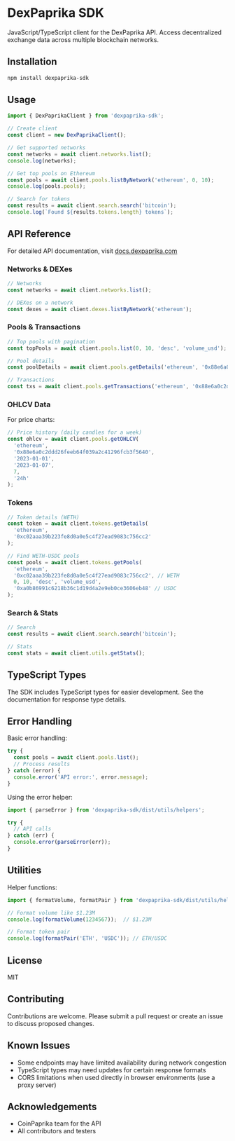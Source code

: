 # DexPaprika SDK

JavaScript/TypeScript client for the DexPaprika API. Access decentralized exchange data across multiple blockchain networks.

## Installation

```bash
npm install dexpaprika-sdk
```

## Usage

```javascript
import { DexPaprikaClient } from 'dexpaprika-sdk';

// Create client
const client = new DexPaprikaClient();

// Get supported networks
const networks = await client.networks.list();
console.log(networks);

// Get top pools on Ethereum
const pools = await client.pools.listByNetwork('ethereum', 0, 10);
console.log(pools.pools);

// Search for tokens
const results = await client.search.search('bitcoin');
console.log(`Found ${results.tokens.length} tokens`);
```

## API Reference

For detailed API documentation, visit [docs.dexpaprika.com](https://docs.dexpaprika.com)

### Networks & DEXes

```js
// Networks
const networks = await client.networks.list();

// DEXes on a network
const dexes = await client.dexes.listByNetwork('ethereum');
```

### Pools & Transactions

```js
// Top pools with pagination
const topPools = await client.pools.list(0, 10, 'desc', 'volume_usd');

// Pool details
const poolDetails = await client.pools.getDetails('ethereum', '0x88e6a0c2ddd26feeb64f039a2c41296fcb3f5640');

// Transactions
const txs = await client.pools.getTransactions('ethereum', '0x88e6a0c2ddd26feeb64f039a2c41296fcb3f5640');
```

### OHLCV Data

For price charts:

```js
// Price history (daily candles for a week)
const ohlcv = await client.pools.getOHLCV(
  'ethereum', 
  '0x88e6a0c2ddd26feeb64f039a2c41296fcb3f5640',
  '2023-01-01', 
  '2023-01-07',
  7,
  '24h'
);
```

### Tokens

```js
// Token details (WETH)
const token = await client.tokens.getDetails(
  'ethereum', 
  '0xc02aaa39b223fe8d0a0e5c4f27ead9083c756cc2'
);

// Find WETH-USDC pools
const pools = await client.tokens.getPools(
  'ethereum', 
  '0xc02aaa39b223fe8d0a0e5c4f27ead9083c756cc2', // WETH
  0, 10, 'desc', 'volume_usd',
  '0xa0b86991c6218b36c1d19d4a2e9eb0ce3606eb48' // USDC
);
```

### Search & Stats

```js
// Search
const results = await client.search.search('bitcoin');

// Stats
const stats = await client.utils.getStats();
```

## TypeScript Types

The SDK includes TypeScript types for easier development. See the documentation for response type details.

## Error Handling

Basic error handling:

```javascript
try {
  const pools = await client.pools.list();
  // Process results
} catch (error) {
  console.error('API error:', error.message);
}
```

Using the error helper:

```js
import { parseError } from 'dexpaprika-sdk/dist/utils/helpers';

try {
  // API calls
} catch (err) {
  console.error(parseError(err));
}
```

## Utilities

Helper functions:

```js
import { formatVolume, formatPair } from 'dexpaprika-sdk/dist/utils/helpers';

// Format volume like $1.23M
console.log(formatVolume(1234567));  // $1.23M

// Format token pair
console.log(formatPair('ETH', 'USDC')); // ETH/USDC
```

## License

MIT

## Contributing

Contributions are welcome. Please submit a pull request or create an issue to discuss proposed changes.

## Known Issues

- Some endpoints may have limited availability during network congestion
- TypeScript types may need updates for certain response formats
- CORS limitations when used directly in browser environments (use a proxy server)

## Acknowledgements

- CoinPaprika team for the API
- All contributors and testers 
